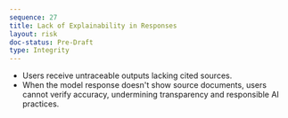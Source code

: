 ```yaml
---
sequence: 27
title: Lack of Explainability in Responses
layout: risk
doc-status: Pre-Draft
type: Integrity
---
```


- Users receive untraceable outputs lacking cited sources.
- When the model response doesn't show source documents, users cannot verify accuracy, undermining transparency and responsible AI practices.
